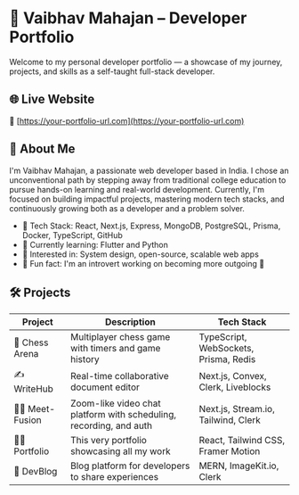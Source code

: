 # 🚀 Vaibhav Mahajan – Developer Portfolio

Welcome to my personal developer portfolio — a showcase of my journey, projects, and skills as a self-taught full-stack developer.

## 🌐 Live Website
🔗 [https://your-portfolio-url.com](https://your-portfolio-url.com)

## 📌 About Me

I'm Vaibhav Mahajan, a passionate web developer based in India. I chose an unconventional path by stepping away from traditional college education to pursue hands-on learning and real-world development. Currently, I'm focused on building impactful projects, mastering modern tech stacks, and continuously growing both as a developer and a problem solver.

- 🔧 Tech Stack: React, Next.js, Express, MongoDB, PostgreSQL, Prisma, Docker, TypeScript, GitHub
- 🌱 Currently learning: Flutter and Python
- 🧠 Interested in: System design, open-source, scalable web apps
- 💬 Fun fact: I'm an introvert working on becoming more outgoing 🙌

## 🛠️ Projects

| Project        | Description                                          | Tech Stack                            |
|----------------|------------------------------------------------------|----------------------------------------|
🎯 Chess Arena | Multiplayer chess game with timers and game history | TypeScript, WebSockets, Prisma, Redis
✍️ WriteHub | Real-time collaborative document editor | Next.js, Convex, Clerk, Liveblocks
🧑‍💻 Meet-Fusion | Zoom-like video chat platform with scheduling, recording, and auth | Next.js, Stream.io, Tailwind, Clerk
👨‍💼 Portfolio | This very portfolio showcasing all my work | React, Tailwind CSS, Framer Motion
🧠 DevBlog | Blog platform for developers to share experiences | MERN, ImageKit.io, Clerk
